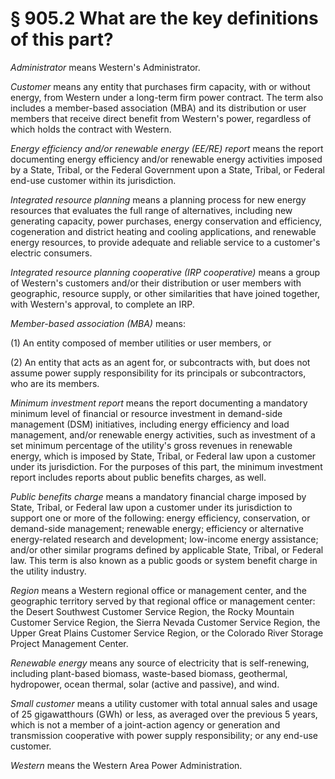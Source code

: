# § 905.2   What are the key definitions of this part?

*Administrator* means Western's Administrator. 


*Customer* means any entity that purchases firm capacity, with or without energy, from Western under a long-term firm power contract. The term also includes a member-based association (MBA) and its distribution or user members that receive direct benefit from Western's power, regardless of which holds the contract with Western. 


*Energy efficiency and/or renewable energy (EE/RE) report* means the report documenting energy efficiency and/or renewable energy activities imposed by a State, Tribal, or the Federal Government upon a State, Tribal, or Federal end-use customer within its jurisdiction. 


*Integrated resource planning* means a planning process for new energy resources that evaluates the full range of alternatives, including new generating capacity, power purchases, energy conservation and efficiency, cogeneration and district heating and cooling applications, and renewable energy resources, to provide adequate and reliable service to a customer's electric consumers. 


*Integrated resource planning cooperative (IRP cooperative)* means a group of Western's customers and/or their distribution or user members with geographic, resource supply, or other similarities that have joined together, with Western's approval, to complete an IRP. 


*Member-based association (MBA)* means: 


(1) An entity composed of member utilities or user members, or 


(2) An entity that acts as an agent for, or subcontracts with, but does not assume power supply responsibility for its principals or subcontractors, who are its members. 


*Minimum investment report* means the report documenting a mandatory minimum level of financial or resource investment in demand-side management (DSM) initiatives, including energy efficiency and load management, and/or renewable energy activities, such as investment of a set minimum percentage of the utility's gross revenues in renewable energy, which is imposed by State, Tribal, or Federal law upon a customer under its jurisdiction. For the purposes of this part, the minimum investment report includes reports about public benefits charges, as well. 


*Public benefits charge* means a mandatory financial charge imposed by State, Tribal, or Federal law upon a customer under its jurisdiction to support one or more of the following: energy efficiency, conservation, or demand-side management; renewable energy; efficiency or alternative energy-related research and development; low-income energy assistance; and/or other similar programs defined by applicable State, Tribal, or Federal law. This term is also known as a public goods or system benefit charge in the utility industry. 


*Region* means a Western regional office or management center, and the geographic territory served by that regional office or management center: the Desert Southwest Customer Service Region, the Rocky Mountain Customer Service Region, the Sierra Nevada Customer Service Region, the Upper Great Plains Customer Service Region, or the Colorado River Storage Project Management Center. 


*Renewable energy* means any source of electricity that is self-renewing, including plant-based biomass, waste-based biomass, geothermal, hydropower, ocean thermal, solar (active and passive), and wind. 


*Small customer* means a utility customer with total annual sales and usage of 25 gigawatthours (GWh) or less, as averaged over the previous 5 years, which is not a member of a joint-action agency or generation and transmission cooperative with power supply responsibility; or any end-use customer. 


*Western* means the Western Area Power Administration.




